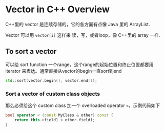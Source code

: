 # Vector in C++ Overview
C++里的 vector 是连续存储的，它的各方面有点像 Java 里的 ArrayList.

Vector 可以用 `vector[i]` 这样来 读，写，或者loop，像 C++里的 array 一样.

## To sort a vector
可以给 sort function 一个range，这个range的起始位置和终止位置都要用 iterator 来表达。通常直接从vector的begin一直sort到end
```cpp
std::sort(vector.begin(), vector.end());
```

### Sort a vector of custom class objects
那么必须给这个 custom class 加一个 overloaded operator `<`，示例代码如下
```cpp
bool operator < (const MyClass & other) const {
    return this->field1 < other.field1;
}
```
